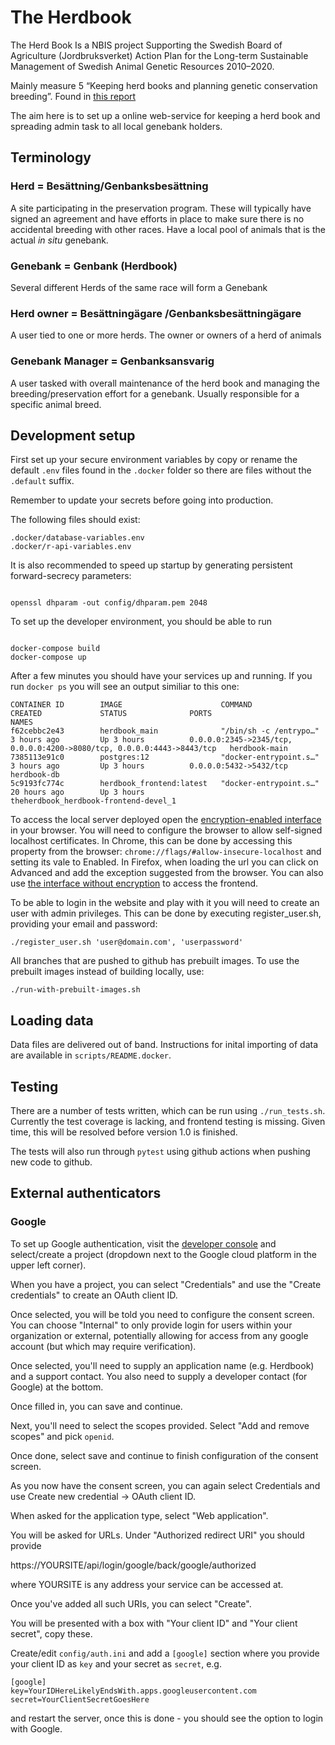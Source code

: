 # The Herdbook

The Herd Book Is a NBIS project Supporting the Swedish Board of Agriculture (Jordbruksverket) Action Plan for the Long-term
Sustainable Management of Swedish Animal Genetic Resources 2010–2020.

Mainly measure 5 “Keeping herd books and planning genetic conservation breeding”. Found in [this report](https://www2.jordbruksverket.se/webdav/files/SJV/trycksaker/Pdf_rapporter/ra09_15kort.pdf)

The aim here is to set up a online web-service for keeping a herd
book and spreading admin task to all local genebank holders.

## Terminology

### Herd = Besättning/Genbanksbesättning

A site participating in the preservation program. These will typically
have signed an agreement and have efforts in place to make sure there
is no accidental breeding with other races. Have a local pool of animals that is the actual
_in situ_ genebank.

### Genebank = Genbank (Herdbook)

Several different Herds of the same race will form a Genebank

### Herd owner = Besättningägare /Genbanksbesättningägare

A user tied to one or more herds. The owner or owners of a herd of animals

### Genebank Manager = Genbanksansvarig

A user tasked with overall maintenance of the herd book and managing the
breeding/preservation effort for a genebank. Usually responsible for a specific animal breed.

## Development setup

First set up your secure environment variables by
copy or rename the default `.env` files found in the `.docker` folder so there are files without the
`.default` suffix.

Remember to update your secrets before going into production.

The following files should exist:

```console
.docker/database-variables.env
.docker/r-api-variables.env
```

It is also recommended to speed up startup by generating persistent forward-secrecy
parameters:

```console

openssl dhparam -out config/dhparam.pem 2048

```

To set up the developer environment, you should be able to run

```console

docker-compose build
docker-compose up
```

After a few minutes you should have your services up and running. If you run `docker ps` you will see an output similiar to this one:

```console
CONTAINER ID        IMAGE                      COMMAND                  CREATED             STATUS              PORTS                                                                    NAMES
f62cebbc2e43        herdbook_main              "/bin/sh -c /entrypo…"   3 hours ago         Up 3 hours          0.0.0.0:2345->2345/tcp, 0.0.0.0:4200->8080/tcp, 0.0.0.0:4443->8443/tcp   herdbook-main
7385113e91c0        postgres:12                "docker-entrypoint.s…"   3 hours ago         Up 3 hours          0.0.0.0:5432->5432/tcp                                                   herdbook-db
5c9193fc774c        herdbook_frontend:latest   "docker-entrypoint.s…"   20 hours ago        Up 3 hours                                                                                   theherdbook_herdbook-frontend-devel_1

```

To access the local server deployed open the [encryption-enabled interface](https://localhost:8443) in your browser. You will need to
configure the browser to allow self-signed localhost certificates. In Chrome, this can be done by accessing
this property from the browser: `chrome://flags/#allow-insecure-localhost` and setting its vale to Enabled.
In Firefox, when loading the url you can click on Advanced and add the exception suggested from the browser.
You can also use [the interface without encryption](http://localhost:8080) to access the frontend.

To be able to login in the website and play with it you will need to create an user with admin privileges. This can be done by executing register_user.sh, providing your email and password:

```console
./register_user.sh 'user@domain.com', 'userpassword'
```

All branches that are pushed to github has prebuilt images. To use the prebuilt images instead of building locally, use:

```console
./run-with-prebuilt-images.sh
```

## Loading data

Data files are delivered out of band. Instructions for inital importing of data are available in `scripts/README.docker`.

## Testing

There are a number of tests written, which can be run using `./run_tests.sh`.
Currently the test coverage is lacking, and frontend testing is missing. Given
time, this will be resolved before version 1.0 is finished.

The tests will also run through `pytest` using github actions when pushing new
code to github.

## External authenticators

### Google

To set up Google authentication, visit the [developer console](https://console.cloud.google.com/) and select/create a project (dropdown next to the Google cloud platform in the upper left corner).

When you have a project, you can select "Credentials" and use the "Create credentials" to create an OAuth client ID.

Once selected, you will be told you need to configure the consent screen. You can choose "Internal" to only provide login for users within your organization or external, potentially allowing for access from any google account (but which may require verification).

Once selected, you'll need to supply an application name (e.g. Herdbook) and a support contact. You also need to supply a developer contact (for Google) at the bottom.

Once filled in, you can save and continue.

Next, you'll need to select the scopes provided. Select "Add and remove scopes" and pick `openid`.

Once done, select save and continue to finish configuration of the consent screen.

As you now have the consent screen, you can again select Credentials and use Create new credential -> OAuth client ID.

When asked for the application type, select "Web application".

You will be asked for URLs. Under "Authorized redirect URI" you should provide

https://YOURSITE/api/login/google/back/google/authorized

where YOURSITE is any address your service can be accessed at.

Once you've added all such URIs, you can select "Create".

You will be presented with a box with "Your client ID" and "Your client secret", copy these.

Create/edit `config/auth.ini` and add a `[google]` section where you provide your client ID as `key` and your secret as `secret`, e.g.

```
[google]
key=YourIDHereLikelyEndsWith.apps.googleusercontent.com
secret=YourClientSecretGoesHere
```

and restart the server, once this is done - you should see the option to login with Google.
